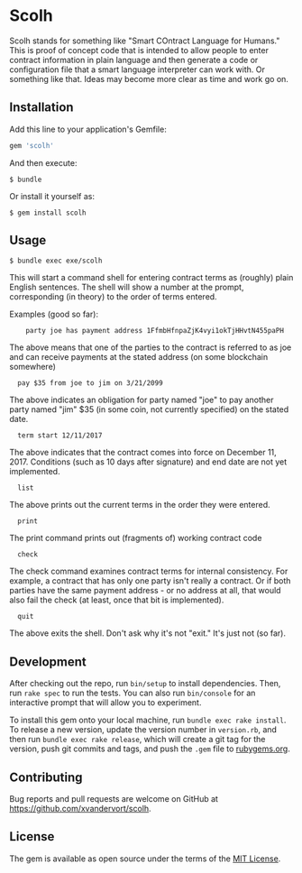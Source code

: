 # Scolh

Scolh stands for something like "Smart COntract Language for Humans." This is proof of concept code that is intended to allow people to enter contract information in plain language and then generate a code or configuration file that a smart language interpreter can work with. Or something like that. Ideas may become more clear as time and work go on.

## Installation

Add this line to your application's Gemfile:

```ruby
gem 'scolh'
```

And then execute:

    $ bundle

Or install it yourself as:

    $ gem install scolh

## Usage

    $ bundle exec exe/scolh

This will start a command shell for entering contract terms as (roughly) plain English sentences. The shell will show a number at the prompt, corresponding (in theory) to the order of terms entered.

Examples (good so far):

```
    party joe has payment address 1FfmbHfnpaZjK4vyi1okTjHHvtN455paPH
```

The above means that one of the parties to the contract is referred to as joe and can receive payments at the stated address (on some blockchain somewhere)

```
  pay $35 from joe to jim on 3/21/2099
```

The above indicates an obligation for party named "joe" to pay another party named "jim" $35 (in some coin, not currently specified) on the stated date.

```
  term start 12/11/2017
```

The above indicates that the contract comes into force on December 11, 2017. Conditions (such as 10 days after signature) and end date are not yet implemented.

```
  list
```
  
The above prints out the current terms in the order they were entered.

```
  print
```

The print command prints out (fragments of) working contract code

```
  check
```

The check command examines contract terms for internal consistency. For example, a contract that has only one party isn't really a contract. Or if both parties have the same payment address - or no address at all, that would also fail the check (at least, once that bit is implemented).

```
  quit
```
  
The above exits the shell. Don't ask why it's not "exit." It's just not (so far).

## Development

After checking out the repo, run `bin/setup` to install dependencies. Then, run `rake spec` to run the tests. You can also run `bin/console` for an interactive prompt that will allow you to experiment.

To install this gem onto your local machine, run `bundle exec rake install`. To release a new version, update the version number in `version.rb`, and then run `bundle exec rake release`, which will create a git tag for the version, push git commits and tags, and push the `.gem` file to [rubygems.org](https://rubygems.org).

## Contributing

Bug reports and pull requests are welcome on GitHub at https://github.com/xvandervort/scolh.


## License

The gem is available as open source under the terms of the [MIT License](http://opensource.org/licenses/MIT).


